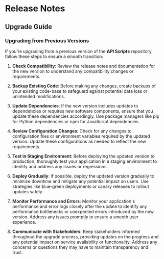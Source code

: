# Release Notes

## Upgrade Guide

### Upgrading from Previous Versions

If you're upgrading from a previous version of the **API Scripts** repository, follow these steps to ensure a smooth transition:

1. **Check Compatibility**: Review the release notes and documentation for the new version to understand any compatibility changes or requirements.

2. **Backup Existing Code**: Before making any changes, create backups of your existing code-base to safeguard against potential data loss or unintended modifications.

3. **Update Dependencies**: If the new version includes updates to dependencies or requires new software components, ensure that you update these dependencies accordingly. Use package managers like pip for Python dependencies or npm for JavaScript dependencies.

4. **Review Configuration Changes**: Check for any changes to configuration files or environment variables required by the updated version. Update these configurations as needed to reflect the new requirements.

5. **Test in Staging Environment**: Before deploying the updated version to production, thoroughly test your application in a staging environment to identify and address any issues or regressions.

6. **Deploy Gradually**: If possible, deploy the updated version gradually to minimize downtime and mitigate any potential impact on users. Use strategies like blue-green deployments or canary releases to rollout updates safely.

7. **Monitor Performance and Errors**: Monitor your application's performance and error logs closely after the update to identify any performance bottlenecks or unexpected errors introduced by the new version. Address any issues promptly to ensure a smooth user experience.

8. **Communicate with Stakeholders**: Keep stakeholders informed throughout the upgrade process, providing updates on the progress and any potential impact on service availability or functionality. Address any concerns or questions they may have to maintain transparency and trust.
